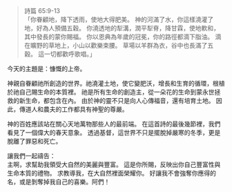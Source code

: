 > 詩篇 65:9-13  
「你眷顧地，降下透雨，使地大得肥美。 神的河滿了水，你這樣澆灌了地，好為人預備五穀。 你澆透地的犁溝，潤平犁脊，降甘霖，使地軟和，其中發長的蒙你賜福。 你以恩典為年歲的冠冕，你的路徑都滴下脂油。 滴在曠野的草地上，小山以歡樂束腰。 草場以羊群為衣，谷中也長滿了五穀。 這一切都歡呼歌唱。」

今天的主題是：慷慨的上帝。

神親自眷顧祂所創造的世界。祂澆灌土地，使它變肥沃，增長和生育的循環，根植於祂自己賜生命的本質裡。 祂是所有生命的創造主，從一朵花的生命到蒙永世拯救的新生命，都包含在內。 由於神的靈不只是向人心傳福音，還有培育土地。 因此，傳道人和農夫的工作都具有神聖的尊嚴。

神的百姓應該站在關心天地萬物那些人的最前端。 在這首詩的最後幾節裡，我們看見了一個偉大的春天意象。 透過基督，這世界不只是擺脫掉嚴寒的冬季，更是脫離了罪惡和死亡。

讓我們一起禱告：  
主啊，求幫助我領受大自然的美麗與豐富。 這是你所賜，反映出你自己豐富性與生命本質的禮物。 求教導我，在大自然裡面榮耀你。 好讓我不會強奪你應得的名，或是剝奪掉我自己的喜樂。阿們！
